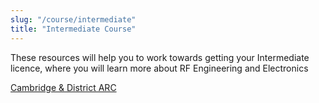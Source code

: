 ```yaml
---
slug: "/course/intermediate"
title: "Intermediate Course"
---
```


These resources will help you to work towards getting your Intermediate licence, where you will learn more about RF Engineering and Electronics

[Cambridge & District ARC](http://www.cdarc.org.uk/downloads/training/Intermediate_slides_worksheet_order.pdf)[](http://www.g0mwt.org.uk/training/courses/intermediate.htm)